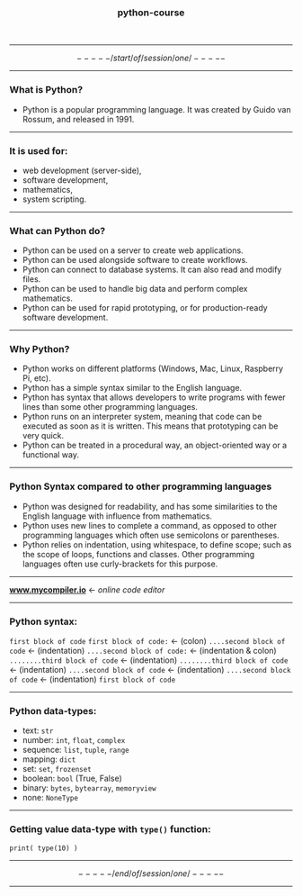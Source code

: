 <div align="center">
  
  <h3>python-course</h3><br>
</div>

-----
$$-----/start/of/session/one/-----$$

-----
### What is Python?
 + Python is a popular programming language. It was created by Guido van Rossum, and released in 1991.

-----

### It is used for: 
+ web development (server-side),
+ software development,
+  mathematics,
+ system scripting.   
    
-----

### What can Python do?
+  Python can be used on a server to create web applications.
+  Python can be used alongside software to create workflows.
+  Python can connect to database systems. It can also read and modify files.
+  Python can be used to handle big data and perform complex mathematics.
+  Python can be used for rapid prototyping, or for production-ready software development.

-----

### Why Python?
+  Python works on different platforms (Windows, Mac, Linux, Raspberry Pi, etc).
+  Python has a simple syntax similar to the English language.
+  Python has syntax that allows developers to write programs with fewer lines than some other programming languages.
+ Python runs on an interpreter system, meaning that code can be executed as soon as it is written. This means that prototyping can be very quick.
+ Python can be treated in a procedural way, an object-oriented way or a functional way.

-----

### Python Syntax compared to other programming languages
+ Python was designed for readability, and has some similarities to the English language with influence from mathematics.
+ Python uses new lines to complete a command, as opposed to other programming languages which often use semicolons or parentheses.
+ Python relies on indentation, using whitespace, to define scope; such as the scope of loops, functions and classes. Other programming languages often use curly-brackets for this purpose.

-----
**www.mycompiler.io** <- *online code editor*

-----

### Python syntax:
`first block of code`
`first block of code:` <- (colon)
`....second block of code` <- (indentation)
`....second block of code:` <- (indentation & colon)
`........third block of code` <- (indentation)
`........third block of code` <- (indentation)
`....second block of code` <- (indentation)
`....second block of code` <- (indentation)
`first block of code`

-----

### Python data-types:
+ text: `str`
+ number: `int`, `float`, `complex`
+ sequence: `list`,  `tuple`,  `range`
+ mapping: `dict`
+ set: `set`,  `frozenset`
+ boolean: `bool` (True, False)
+ binary: `bytes`,  `bytearray`,  `memoryview`
+ none: `NoneType`

-----

### Getting value data-type with `type()` function:
`print( type(10) )`


-----
$$-----/end/of/session/one/-----$$

-----
